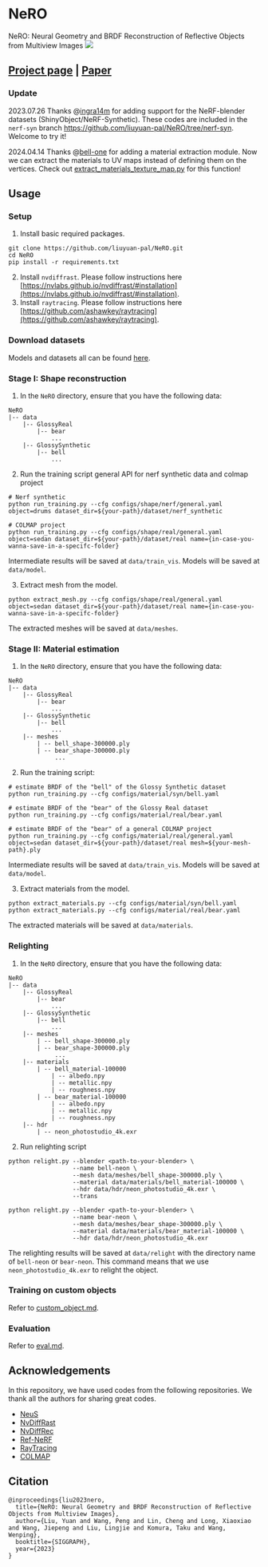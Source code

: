 ﻿# NeRO
NeRO: Neural Geometry and BRDF Reconstruction of Reflective Objects from Multiview Images
![](assets/teaser.jpg)

## [Project page](https://liuyuan-pal.github.io/NeRO/) | [Paper](https://arxiv.org/abs/2305.17398)

### Update

2023.07.26 Thanks @[ingra14m](https://github.com/ingra14m) for adding support for the NeRF-blender datasets (ShinyObject/NeRF-Synthetic). These codes are included in the `nerf-syn` branch https://github.com/liuyuan-pal/NeRO/tree/nerf-syn. Welcome to try it!

2024.04.14 Thanks @[bell-one](https://github.com/bell-one) for adding a material extraction module. Now we can extract the materials to UV maps instead of defining them on the vertices. Check out [extract_materials_texture_map.py](extract_materials_texture_map.py) for this function!

## Usage
### Setup
1. Install basic required packages.
```shell
git clone https://github.com/liuyuan-pal/NeRO.git
cd NeRO
pip install -r requirements.txt
```
2. Install `nvdiffrast`. Please follow instructions here [https://nvlabs.github.io/nvdiffrast/#installation](https://nvlabs.github.io/nvdiffrast/#installation).
3. Install `raytracing`. Please follow instructions here [https://github.com/ashawkey/raytracing](https://github.com/ashawkey/raytracing).

### Download datasets

Models and datasets all can be found [here](https://connecthkuhk-my.sharepoint.com/:f:/g/personal/yuanly_connect_hku_hk/EvNz_o6SuE1MsXeVyB0VoQ0B9zL8NZXjQQg0KknIh6RKjQ?e=MaonKe).

### Stage I: Shape reconstruction

1. In the `NeRO` directory, ensure that you have the following data:
```
NeRO
|-- data
    |-- GlossyReal
        |-- bear 
            ...
    |-- GlossySynthetic
        |-- bell
            ...
```
2. Run the training script
general API for nerf synthetic data and colmap project
```shell
# Nerf synthetic
python run_training.py --cfg configs/shape/nerf/general.yaml object=drums dataset_dir=${your-path}/dataset/nerf_synthetic

# COLMAP project
python run_training.py --cfg configs/shape/real/general.yaml object=sedan dataset_dir=${your-path}/dataset/real name={in-case-you-wanna-save-in-a-specifc-folder}
```
Intermediate results will be saved at `data/train_vis`. Models will be saved at `data/model`.

3. Extract mesh from the model.
```shell
python extract_mesh.py --cfg configs/shape/real/general.yaml object=sedan dataset_dir=${your-path}/dataset/real name={in-case-you-wanna-save-in-a-specifc-folder}
```
The extracted meshes will be saved at `data/meshes`.

### Stage II: Material estimation

1. In the `NeRO` directory, ensure that you have the following data:
```
NeRO
|-- data
    |-- GlossyReal
        |-- bear 
            ...
    |-- GlossySynthetic
        |-- bell
            ...
    |-- meshes
        | -- bell_shape-300000.ply
        | -- bear_shape-300000.ply
             ...
```
2. Run the training script:
```shell
# estimate BRDF of the "bell" of the Glossy Synthetic dataset
python run_training.py --cfg configs/material/syn/bell.yaml

# estimate BRDF of the "bear" of the Glossy Real dataset
python run_training.py --cfg configs/material/real/bear.yaml

# estimate BRDF of the "bear" of a general COLMAP project
python run_training.py --cfg configs/material/real/general.yaml object=sedan dataset_dir=${your-path}/dataset/real mesh=${your-mesh-path}.ply
```
Intermediate results will be saved at `data/train_vis`. Models will be saved at `data/model`.

3. Extract materials from the model.
```shell
python extract_materials.py --cfg configs/material/syn/bell.yaml
python extract_materials.py --cfg configs/material/real/bear.yaml
```
The extracted materials will be saved at `data/materials`.

### Relighting

1. In the `NeRO` directory, ensure that you have the following data:
```
NeRO
|-- data
    |-- GlossyReal
        |-- bear 
            ...
    |-- GlossySynthetic
        |-- bell
            ...
    |-- meshes
        | -- bell_shape-300000.ply
        | -- bear_shape-300000.ply
             ...
    |-- materials
        | -- bell_material-100000
            | -- albedo.npy
            | -- metallic.npy
            | -- roughness.npy
        | -- bear_material-100000
            | -- albedo.npy
            | -- metallic.npy
            | -- roughness.npy
    |-- hdr
        | -- neon_photostudio_4k.exr
```
2. Run relighting script
```shell
python relight.py --blender <path-to-your-blender> \
                  --name bell-neon \
                  --mesh data/meshes/bell_shape-300000.ply \
                  --material data/materials/bell_material-100000 \
                  --hdr data/hdr/neon_photostudio_4k.exr \
                  --trans
                  
python relight.py --blender <path-to-your-blender> \
                  --name bear-neon \
                  --mesh data/meshes/bear_shape-300000.ply \
                  --material data/materials/bear_material-100000 \
                  --hdr data/hdr/neon_photostudio_4k.exr
```
The relighting results will be saved at `data/relight` with the directory name of `bell-neon` or `bear-neon`. This command means that we use `neon_photostudio_4k.exr` to relight the object.


### Training on custom objects

Refer to [custom_object.md](custom_object.md).

### Evaluation

Refer to [eval.md](eval.md).

## Acknowledgements
In this repository, we have used codes from the following repositories. 
We thank all the authors for sharing great codes.

- [NeuS](https://github.com/Totoro97/NeuS)
- [NvDiffRast](https://github.com/NVlabs/nvdiffrast)
- [NvDiffRec](https://github.com/NVlabs/nvdiffrec)
- [Ref-NeRF](https://github.com/google-research/multinerf)
- [RayTracing](https://github.com/ashawkey/raytracing)
- [COLMAP](https://colmap.github.io/)

## Citation
```
@inproceedings{liu2023nero,
  title={NeRO: Neural Geometry and BRDF Reconstruction of Reflective Objects from Multiview Images},
  author={Liu, Yuan and Wang, Peng and Lin, Cheng and Long, Xiaoxiao and Wang, Jiepeng and Liu, Lingjie and Komura, Taku and Wang, Wenping},
  booktitle={SIGGRAPH},
  year={2023}
}
```
